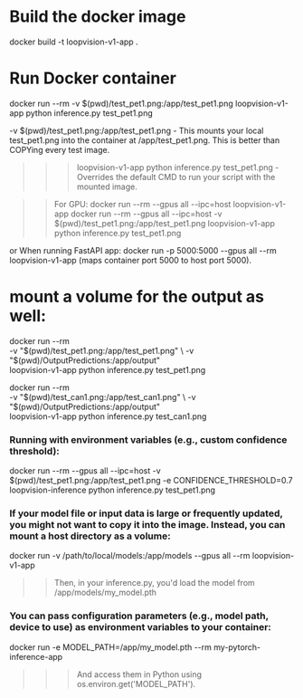

# Build the docker image
docker build -t loopvision-v1-app .

# Run Docker container
docker run --rm -v $(pwd)/test_pet1.png:/app/test_pet1.png loopvision-v1-app python inference.py test_pet1.png

-v $(pwd)/test_pet1.png:/app/test_pet1.png - This mounts your local test_pet1.png into the container at /app/test_pet1.png. This is better than COPYing every test image.

>>>loopvision-v1-app python inference.py test_pet1.png - Overrides the default CMD to run your script with the mounted image.


>>For GPU: 
docker run --rm --gpus all --ipc=host loopvision-v1-app
docker run --rm --gpus all --ipc=host -v $(pwd)/test_pet1.png:/app/test_pet1.png loopvision-v1-app python inference.py test_pet1.png

or When running FastAPI app: 
docker run -p 5000:5000 --gpus all --rm loopvision-v1-app
(maps container port 5000 to host port 5000).

# mount a volume for the output as well:
docker run --rm \
  -v "$(pwd)/test_pet1.png:/app/test_pet1.png" \
  -v "$(pwd)/OutputPredictions:/app/output" \
  loopvision-v1-app python inference.py test_pet1.png

docker run --rm \
  -v "$(pwd)/test_can1.png:/app/test_can1.png" \
  -v "$(pwd)/OutputPredictions:/app/output" \
  loopvision-v1-app python inference.py test_can1.png


### Running with environment variables (e.g., custom confidence threshold):

docker run --rm --gpus all --ipc=host -v $(pwd)/test_pet1.png:/app/test_pet1.png -e CONFIDENCE_THRESHOLD=0.7 loopvision-inference python inference.py test_pet1.png



### If your model file or input data is large or frequently updated, you might not want to copy it into the image. Instead, you can mount a host directory as a volume:
docker run -v /path/to/local/models:/app/models --gpus all --rm loopvision-v1-app

>>Then, in your inference.py, you'd load the model from /app/models/my_model.pth


### You can pass configuration parameters (e.g., model path, device to use) as environment variables to your container:
docker run -e MODEL_PATH=/app/my_model.pth --rm my-pytorch-inference-app

>>> And access them in Python using os.environ.get('MODEL_PATH').
